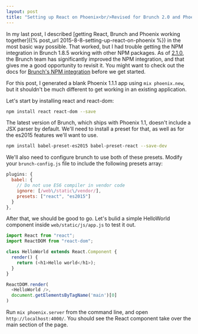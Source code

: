 ```yaml
---
layout: post
title: "Setting up React on Phoenix<br/>Revised for Brunch 2.0 and Phoenix 1.1"
---
```


In my last post, I described [getting React, Brunch and Phoenix working together]({% post_url 2015-8-8-setting-up-react-on-phoenix %}) in the most basic way possible. That worked, but I had trouble getting the NPM integration in Brunch 1.8.5 working with other NPM packages. As of [2.1.0](https://github.com/brunch/brunch/blob/master/CHANGELOG.md#brunch-210-jan-1-2016), the Brunch team has significantly improved the NPM integration, and that gives me a good opportunity to revisit it. You might want to check out the docs for [Brunch's NPM integration](https://github.com/brunch/brunch/blob/master/docs/config.md#npm-experimental) before we get started.

For this post, I generated a blank Phoenix 1.1.1 app using `mix phoenix.new`, but it shouldn't be much different to get working in an existing application.

Let's start by installing react and react-dom:

```bash
npm install react react-dom --save
```

The latest version of Brunch, which ships with Phoenix 1.1, doesn't include a JSX parser by default. We'll need to install a preset for that, as well as for the es2015 features we'll want to use.

```bash
npm install babel-preset-es2015 babel-preset-react --save-dev
```

We'll also need to configure brunch to use both of these presets. Modify your `brunch-config.js` file to include the following presets array:

```javascript
plugins: {
  babel: {
    // Do not use ES6 compiler in vendor code
    ignore: [/web\/static\/vendor/],
    presets: ["react", "es2015"]
  }
},
```

After that, we should be good to go. Let's bulid a simple HelloWorld component inside `web/static/js/app.js` to test it out.

```javascript
import React from "react";
import ReactDOM from "react-dom";

class HelloWorld extends React.Component {
  render() {
    return (<h1>Hello world</h1>);
  }
}

ReactDOM.render(
  <HelloWorld />,
  document.getElementsByTagName('main')[0]
)
```

Run `mix phoenix.server` from the command line, and open `http://localhost:4000/`. You should see the React component take over the main section of the page.
